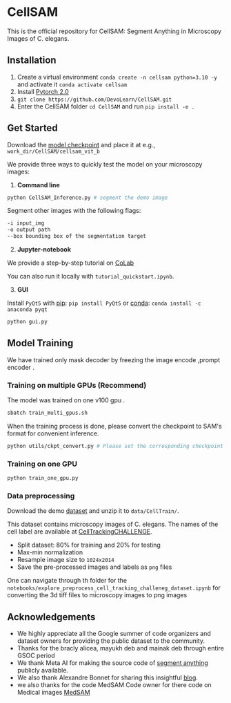 # CellSAM
This is the official repository for CellSAM: Segment Anything in Microscopy Images of C. elegans.

## Installation
1. Create a virtual environment `conda create -n cellsam python=3.10 -y` and activate it `conda activate cellsam`
2. Install [Pytorch 2.0](https://pytorch.org/get-started/locally/)
3. `git clone https://github.com/DevoLearn/CellSAM.git`
4. Enter the CellSAM folder `cd CellSAM` and run `pip install -e .`

## Get Started
Download the [model checkpoint](https://drive.google.com/drive/folders/1AF8AFw3dpppg_U79kGsXXl85sy4DNR3m?usp=share_link) and place it at e.g., `work_dir/CellSAM/cellsam_vit_b`

We provide three ways to quickly test the model on your microscopy images:

1. **Command line**

```bash
python CellSAM_Inference.py # segment the demo image
```

Segment other images with the following flags:
```bash
-i input_img
-o output path
--box bounding box of the segmentation target
```

2. **Jupyter-notebook**

We provide a step-by-step tutorial on [CoLab](https://colab.research.google.com/drive/1HXntUbgstm8UFgamW71PMAf7hgIT-J3V?usp=sharing)

You can also run it locally with `tutorial_quickstart.ipynb`.

3. **GUI**

Install `PyQt5` with [pip](https://pypi.org/project/PyQt5/): `pip install PyQt5` or [conda](https://anaconda.org/anaconda/pyqt): `conda install -c anaconda pyqt`

```bash
python gui.py
```



## Model Training

We have trained only mask decoder by freezing the image encode ,prompt encoder .

### Training on multiple GPUs (Recommend)

The model was trained on one v100 gpu .

```bash
sbatch train_multi_gpus.sh
```

When the training process is done, please convert the checkpoint to SAM's format for convenient inference.

```bash
python utils/ckpt_convert.py # Please set the corresponding checkpoint path first
```

### Training on one GPU

```bash
python train_one_gpu.py
```

### Data preprocessing

Download the demo [dataset](http://celltrackingchallenge.net/datasets/) and unzip it to `data/CellTrain/`.

This dataset contains microscopy images of C. elegans. The names of the cell label are available at [CellTrackingCHALLENGE](http://celltrackingchallenge.net/annotations/).



- Split dataset: 80% for training and 20% for testing
- Max-min normalization
- Resample image size to `1024x2014`
- Save the pre-processed images and labels as `png` files

One  can navigate through th folder for the `notebooks/explore_preprocess_cell_tracking_challeneg_dataset.ipynb` for converting the 3d tiff files to microscopy images to png images 



## Acknowledgements
- We highly appreciate all the Google summer of code organizers and dataset owners for providing the public dataset to the community.
- Thanks for the bracly alicea, mayukh deb and mainak deb through entire GSOC period
- We thank Meta AI for making the source code of [segment anything](https://github.com/facebookresearch/segment-anything) publicly available.
- We also thank Alexandre Bonnet for sharing this insightful [blog](https://encord.com/blog/learn-how-to-fine-tune-the-segment-anything-model-sam/).
- we also thanks for the code MedSAM Code owner for there code on Medical images [MedSAM](https://github.com/bowang-lab/MedSAM/tree/main)

